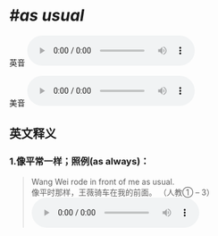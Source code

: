 # ***\#as usual*** 
英音
<audio src="./media/as usual1.aac" controls="controls"></audio>

美音
<audio src="./media/as usual2.aac" controls="controls"></audio>



  

英文释义
---
### 1.**像平常一样；照例(as always)：**  

 > Wang Wei rode in front of me as usual.   
 > 像平时那样，王薇骑车在我的前面。  （人教① – 3）  
<audio src="./media/usual-2.aac" controls="controls"></audio>


